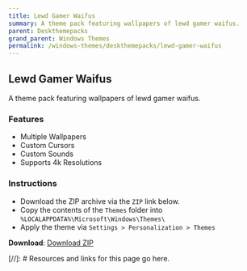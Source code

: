 ```yaml
---
title: Lewd Gamer Waifus
summary: A theme pack featuring wallpapers of lewd gamer waifus.
parent: Deskthemepacks
grand_parent: Windows Themes
permalink: /windows-themes/deskthemepacks/lewd-gamer-waifus
---
```


## Lewd Gamer Waifus
A theme pack featuring wallpapers of lewd gamer waifus.

### Features

- Multiple Wallpapers
- Custom Cursors
- Custom Sounds
- Supports 4k Resolutions

### Instructions

- Download the ZIP archive via the `ZIP` link below.
- Copy the contents of the `Themes` folder into `%LOCALAPPDATA%\Microsoft\Windows\Themes\`
- Apply the theme via `Settings > Personalization > Themes`

**Download**: [Download ZIP] 

<!-- ////////////////////////////////////////////////////////////////////////////////////////////////////////////////////// -->

[//]: # Resources and links for this page go here.

[Download ZIP]: https://gitlab.com/the-back-room/deskthemepacks/nsfw/lewd-gamer-waifus/-/archive/main/lewd-gamer-waifus-main.zip

<!-- ////////////////////////////////////////////////////////////////////////////////////////////////////////////////////// -->
